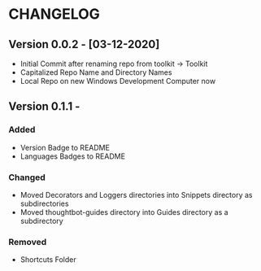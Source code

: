 # CHANGELOG

## Version 0.0.2 - [03-12-2020]
* Initial Commit after renaming repo from toolkit -> Toolkit
* Capitalized Repo Name and Directory Names
* Local Repo on new Windows Development Computer now

## Version 0.1.1 -
### Added
- Version Badge to README
- Languages Badges to README

### Changed
- Moved Decorators and Loggers directories into Snippets directory as subdirectories
- Moved thoughtbot-guides directory into Guides directory as a subdirectory

### Removed
- Shortcuts Folder